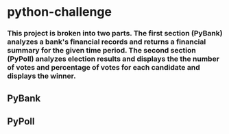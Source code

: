 # python-challenge
<h3>This project is broken into two parts. The first section (PyBank) analyzes a bank's financial records and returns a financial summary for the given time period. The second section (PyPoll) analyzes election results and displays the the number of votes and percentage of votes for each candidate and displays the winner.<h3/>

<h2>PyBank</h2>
<h2>PyPoll</h2>
